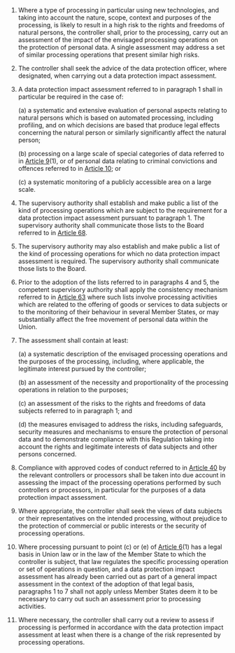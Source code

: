 1. Where a type of processing in particular using new technologies, and taking into account the nature, scope, context and purposes of the processing, is likely to result in a high risk to the rights and freedoms of natural persons, the controller shall, prior to the processing, carry out an assessment of the impact of the envisaged processing operations on the protection of personal data. A single assessment may address a set of similar processing operations that present similar high risks.

2. The controller shall seek the advice of the data protection officer, where designated, when carrying out a data protection impact assessment.

3. A data protection impact assessment referred to in paragraph 1 shall in particular be required in the case of:

    (a) a systematic and extensive evaluation of personal aspects relating to natural persons which is based on automated processing, including profiling, and on which decisions are based that produce legal effects concerning the natural person or similarly significantly affect the natural person;

    (b) processing on a large scale of special categories of data referred to in [Article 9](/gdpr/articles/9-processing-special-categories/)(1), or of personal data relating to criminal convictions and offences referred to in [Article 10](/gdpr/articles/10-processing-criminal-data/); or

    &#40;c) a systematic monitoring of a publicly accessible area on a large scale.

4. The supervisory authority shall establish and make public a list of the kind of processing operations which are subject to the requirement for a data protection impact assessment pursuant to paragraph 1. The supervisory authority shall communicate those lists to the Board referred to in [Article 68](/gdpr/articles/68-data-protection-board/).

5. The supervisory authority may also establish and make public a list of the kind of processing operations for which no data protection impact assessment is required. The supervisory authority shall communicate those lists to the Board.

6. Prior to the adoption of the lists referred to in paragraphs 4 and 5, the competent supervisory authority shall apply the consistency mechanism referred to in [Article 63](/gdpr/articles/63-consistency-mechanism/) where such lists involve processing activities which are related to the offering of goods or services to data subjects or to the monitoring of their behaviour in several Member States, or may substantially affect the free movement of personal data within the Union.

7. The assessment shall contain at least:

    (a) a systematic description of the envisaged processing operations and the purposes of the processing, including, where applicable, the legitimate interest pursued by the controller;

    (b) an assessment of the necessity and proportionality of the processing operations in relation to the purposes;

    &#40;c) an assessment of the risks to the rights and freedoms of data subjects referred to in paragraph 1; and

    (d) the measures envisaged to address the risks, including safeguards, security measures and mechanisms to ensure the protection of personal data and to demonstrate compliance with this Regulation taking into account the rights and legitimate interests of data subjects and other persons concerned.

8. Compliance with approved codes of conduct referred to in [Article 40](/gdpr/articles/40-codes-of-conduct/) by the relevant controllers or processors shall be taken into due account in assessing the impact of the processing operations performed by such controllers or processors, in particular for the purposes of a data protection impact assessment.

9. Where appropriate, the controller shall seek the views of data subjects or their representatives on the intended processing, without prejudice to the protection of commercial or public interests or the security of processing operations.

10. Where processing pursuant to point &#40;c) or (e) of [Article 6](/gdpr/articles/6-lawfulness-of-processing/)(1) has a legal basis in Union law or in the law of the Member State to which the controller is subject, that law regulates the specific processing operation or set of operations in question, and a data protection impact assessment has already been carried out as part of a general impact assessment in the context of the adoption of that legal basis, paragraphs 1 to 7 shall not apply unless Member States deem it to be necessary to carry out such an assessment prior to processing activities.

11. Where necessary, the controller shall carry out a review to assess if processing is performed in accordance with the data protection impact assessment at least when there is a change of the risk represented by processing operations.
